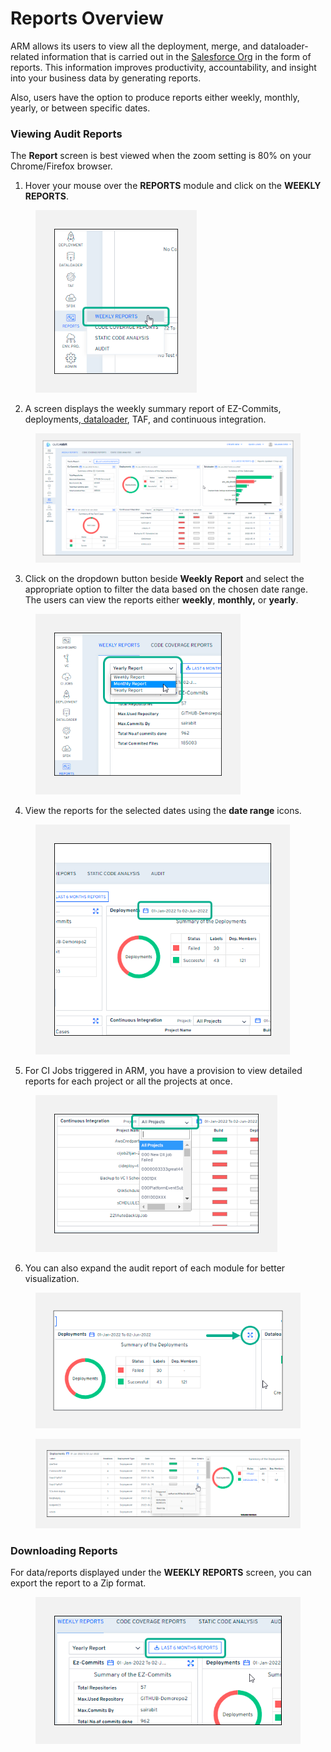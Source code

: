 # Reports Overview

ARM allows its users to view all the deployment, merge, and dataloader-related information that is carried out in the [Salesforce Org](arm-administration/registration/salesforce-org/) in the form of reports. This information improves productivity, accountability, and insight into your business data by generating reports.

Also, users have the option to produce reports either weekly, monthly, yearly, or between specific dates.

### Viewing Audit Reports <a href="#viewing-audit-reports" id="viewing-audit-reports"></a>

The **Report** screen is best viewed when the zoom setting is 80% on your Chrome/Firefox browser.

1. Hover your mouse over the **REPORTS** module and click on the **WEEKLY REPORTS**.

<figure><img src="../../.gitbook/assets/image (91).png" alt="" width="258"><figcaption></figcaption></figure>

2. A screen displays the weekly summary report of EZ-Commits, deployments,[ dataloader](https://www.autorabit.com/blog/9-ways-a-salesforce-data-loader-assists-compliance/), TAF, and continuous integration.

<figure><img src="../../.gitbook/assets/image (1) (1).png" alt=""><figcaption></figcaption></figure>

3. Click on the dropdown button beside **Weekly** **Report** and select the appropriate option to filter the data based on the chosen date range. The users can view the reports either **weekly**, **monthly,** or **yearly**.

<figure><img src="../../.gitbook/assets/image (2) (1).png" alt="" width="328"><figcaption></figcaption></figure>

4. View the reports for the selected dates using the **date range** icons.

<figure><img src="../../.gitbook/assets/image (3) (1).png" alt="" width="407"><figcaption></figcaption></figure>

5. For CI Jobs triggered in ARM, you have a provision to view detailed reports for each project or all the projects at once.

<figure><img src="../../.gitbook/assets/image (4) (1).png" alt="" width="387"><figcaption></figcaption></figure>

6. You can also expand the audit report of each module for better visualization.

<figure><img src="../../.gitbook/assets/image (5) (1).png" alt="" width="444"><figcaption></figcaption></figure>

<figure><img src="../../.gitbook/assets/image (6) (1).png" alt=""><figcaption></figcaption></figure>

### Downloading Reports <a href="#downloading-reports" id="downloading-reports"></a>

For data/reports displayed under the **WEEKLY REPORTS** screen, you can export the report to a Zip format.

<figure><img src="../../.gitbook/assets/image (7) (1).png" alt=""><figcaption></figcaption></figure>
